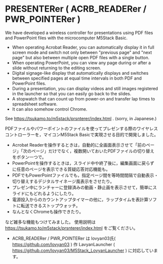 # PRESENTERer ( ACRB_READERer / PWR_POINTERer )
We have developed a wireless controller for presentations using PDF files and PowerPoint files with the microcomputer M5Stack Basic.

- When operating Acrobat Reader, you can automatically display it in full screen mode and switch not only between "previous page" and "next page" but also between multiple open PDF files with a single button.
- When operating PowerPoint, you can view any page during or after a slide without returning to the editing screen.
- Digital signage-like display that automatically displays and switches between specified pages at equal time intervals in both PDF and PowerPoint files.
- During a presentation, you can display videos and still images registered in the launcher so that you can easily go back to the slides.
- A stopwatch that can count up from power-on and transfer lap times to spreadsheet software.
- It can also somehow control Chrome.

See https://tsukamo.to/m5stack/prsnterer/index.html . (sorry, in Japanese.)

PDFファイルやパワーポイントのファイルを使ってプレゼンする際のワイヤレスコントローラーを，マイコンM5Stack Basicで実現させる目的で開発しました。

- Acrobat Readerを操作するときは，自動的に全画面表示させて「前のページ」「次のページ」だけでなく，複数開いておいたPDFファイルの切り替えをボタン一つで。
- PowerPointを操作するときは，スライド中や終了後に，編集画面に戻らずに任意のページを表示できる質疑応答対応機能も。
- PDFでもPowerPointファイルでも，指定ページ間を等時間間隔で自動表示・切り替えするデジタルサイネージ風表示をさせたり。
- プレゼン中にランチャーに登録済みの動画・静止画を表示させて，簡単にスライドにもどれるようにしたり。
- 電源投入からのカウントアップタイマーの他に，ラップタイムを表計算ソフトに転送できるストップウォッチ。
- なんとなくChromeも操作できたり。

など雑多な機能もつけてみました。
使用説明は https://tsukamo.to/m5stack/prsnterer/index.html をご覧ください。

+ ACRB_READERer / PWR_POINTERer は lovyan03氏( https://github.com/lovyan03 ) 作 LavyanLauncher ( https://github.com/lovyan03/M5Stack_LovyanLauncher ) に対応しています。
